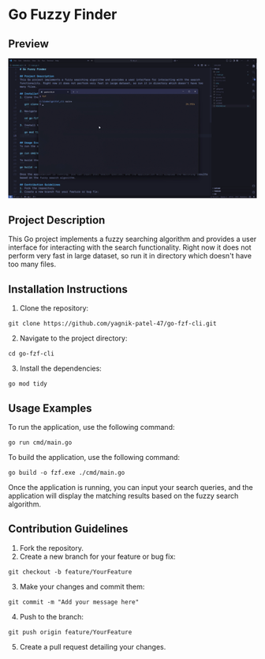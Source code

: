 # Go Fuzzy Finder

## Preview
![Go Fuzzy Finder Demo](output.gif)

## Project Description
This Go project implements a fuzzy searching algorithm and provides a user interface for interacting with the search functionality. Right now it does not perform very fast in large dataset, so run it in directory which doesn't have too many files.

## Installation Instructions
1. Clone the repository:
```
git clone https://github.com/yagnik-patel-47/go-fzf-cli.git
```
2. Navigate to the project directory:
```
cd go-fzf-cli
```
3. Install the dependencies:
```
go mod tidy
```

## Usage Examples
To run the application, use the following command:
```
go run cmd/main.go
```
To build the application, use the following command:
```
go build -o fzf.exe ./cmd/main.go
```
Once the application is running, you can input your search queries, and the application will display the matching results based on the fuzzy search algorithm.

## Contribution Guidelines
1. Fork the repository.
2. Create a new branch for your feature or bug fix:
```
git checkout -b feature/YourFeature
```
3. Make your changes and commit them:
```
git commit -m "Add your message here"
```
4. Push to the branch:
```
git push origin feature/YourFeature
```
5. Create a pull request detailing your changes.
